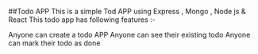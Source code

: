 ##Todo APP
This is a simple Tod APP using Express , Mongo , Node js & React
This todo app has following features :-

Anyone can create a todo APP
Anyone can see their existing todo
Anyone can mark their todo as done